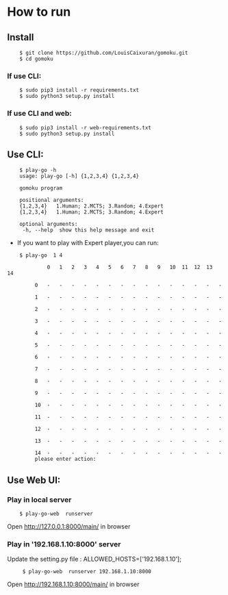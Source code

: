 
# How to run 

## Install 
```        
	$ git clone https://github.com/LouisCaixuran/gomoku.git
	$ cd gomoku
```

### If use CLI:
```
	$ sudo pip3 install -r requirements.txt
	$ sudo python3 setup.py install
```

### If use CLI and web:

```
	$ sudo pip3 install -r web-requirements.txt
	$ sudo python3 setup.py install
```
## Use CLI:
```	
	$ play-go -h
	usage: play-go [-h] {1,2,3,4} {1,2,3,4}

	gomoku program

	positional arguments:
	{1,2,3,4}   1.Human; 2.MCTS; 3.Random; 4.Expert
	{1,2,3,4}   1.Human; 2.MCTS; 3.Random; 4.Expert

	optional arguments:
	 -h, --help  show this help message and exit
```

* If you want to play with Expert player,you can run:
```	
	$ play-go  1 4

             0   1   2   3   4   5   6   7   8   9   10  11  12  13  14

         0   -   -   -   -   -   -   -   -   -   -   -   -   -   -   -

         1   -   -   -   -   -   -   -   -   -   -   -   -   -   -   -

         2   -   -   -   -   -   -   -   -   -   -   -   -   -   -   -

         3   -   -   -   -   -   -   -   -   -   -   -   -   -   -   -

         4   -   -   -   -   -   -   -   -   -   -   -   -   -   -   -

         5   -   -   -   -   -   -   -   -   -   -   -   -   -   -   -

         6   -   -   -   -   -   -   -   -   -   -   -   -   -   -   -

         7   -   -   -   -   -   -   -   -   -   -   -   -   -   -   -

         8   -   -   -   -   -   -   -   -   -   -   -   -   -   -   -

         9   -   -   -   -   -   -   -   -   -   -   -   -   -   -   -

         10  -   -   -   -   -   -   -   -   -   -   -   -   -   -   -

         11  -   -   -   -   -   -   -   -   -   -   -   -   -   -   -

         12  -   -   -   -   -   -   -   -   -   -   -   -   -   -   -

         13  -   -   -   -   -   -   -   -   -   -   -   -   -   -   -

         14  -   -   -   -   -   -   -   -   -   -   -   -   -   -   -
         please enter action:
```

## Use Web UI:

### Play in local server

```
	$ play-go-web  runserver 

```
Open http://127.0.0.1:8000/main/ in browser


### Play in '192.168.1.10:8000' server

Update the setting.py file : ALLOWED_HOSTS=['192.168.1.10'];

```
	 $ play-go-web  runserver 192.168.1.10:8000
```

Open http://192.168.1.10:8000/main/ in browser

	
